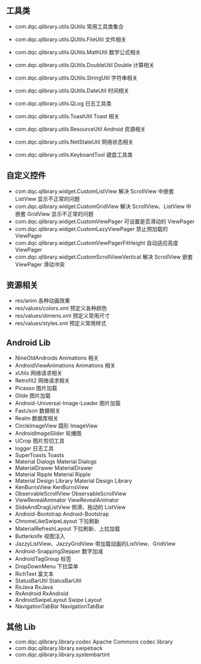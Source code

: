 ## 工具类
 * com.dqc.qlibrary.utils.QUtils                   常用工具类集合
 * com.dqc.qlibrary.utils.QUtils.FileUtil          文件相关
 * com.dqc.qlibrary.utils.QUtils.MathUtil          数学公式相关
 * com.dqc.qlibrary.utils.QUtils.DoubleUtil        Double 计算相关
 * com.dqc.qlibrary.utils.QUtils.StringUtil        字符串相关
 * com.dqc.qlibrary.utils.QUtils.DateUtil          时间相关

 * com.dqc.qlibrary.utils.QLog                     日志工具类
 * com.dqc.qlibrary.utils.ToastUtil                Toast 相关
 * com.dqc.qlibrary.utils.ResourceUtil             Android 资源相关
 * com.dqc.qlibrary.utils.NetStateUtil             网络状态相关
 * com.dqc.qlibrary.utils.KeyboardTool             键盘工具类

## 自定义控件
 * com.dqc.qlibrary.widget.CustomListView              解决 ScrollView 中嵌套 ListView 显示不正常的问题
 * com.dqc.qlibrary.widget.CustomGridView              解决 ScrollView、ListView 中嵌套 GridView 显示不正常的问题
 * com.dqc.qlibrary.widget.CustomViewPager             可设置是否滑动的 ViewPager
 * com.dqc.qlibrary.widget.CustomLazyViewPager         禁止预加载的 ViewPager
 * com.dqc.qlibrary.widget.CustomViewPagerFitHeight    自动适应高度 ViewPager
 * com.dqc.qlibrary.widget.CustomScrollViewVertical    解决 ScrollView 嵌套 ViewPager 滑动冲突

## 资源相关
 * res/anim                各种动画效果
 * res/values/colors.xml   预定义各种颜色
 * res/values/dimens.xml   预定义常用尺寸
 * res/values/styles.xml   预定义常用样式

## Android Lib
 * NineOldAndroids                      Animations 相关
 * AndroidViewAnimations                Animations 相关
 * xUtils                               网络请求相关
 * Retrofit2                            网络请求相关
 * Picasso                              图片加载
 * Glide                                图片加载
 * Android-Universal-Image-Loader       图片加载
 * FastJson                             数据相关
 * Realm                                数据库相关
 * CircleImageView                      圆形 ImageView
 * AndroidImageSlider                   轮播图
 * UCrop                                图片剪切工具
 * logger                               日志工具
 * SuperToasts                          Toasts
 * Material Dialogs                     Material Dialogs
 * MaterialDrawer                       MaterialDrawer
 * Material Ripple                      Material Ripple
 * Material Design Library              Material Design Library
 * KenBurnsView                         KenBurnsView
 * ObservableScrollView                 ObservableScrollView
 * ViewRevealAnimator                   ViewRevealAnimator
 * SlideAndDragListView                 侧滑、拖动的 ListView
 * Android-Bootstrap                    Android-Bootstrap
 * ChromeLikeSwipeLayout                下拉刷新
 * MaterialRefreshLayout                下拉刷新、上拉加载
 * Butterknife                          视图注入
 * JazzyListView、JazzyGridView         带加载动画的ListView、GridView
 * Android-SnappingStepper              数字加减
 * AndroidTagGroup                      标签
 * DropDownMenu                         下拉菜单
 * RichText                             富文本
 * StatusBarUtil                        StatusBarUtil
 * RxJava                               RxJava
 * RxAndroid                            RxAndroid
 * AndroidSwipeLayout                   Swipe Layout
 * NavigationTabBar                     NavigationTabBar

## 其他 Lib
 * com.dqc.qlibrary.library.codec              Apache Commons codec library
 * com.dqc.qlibrary.library.swipeback
 * com.dqc.qlibrary.library.systembartint


